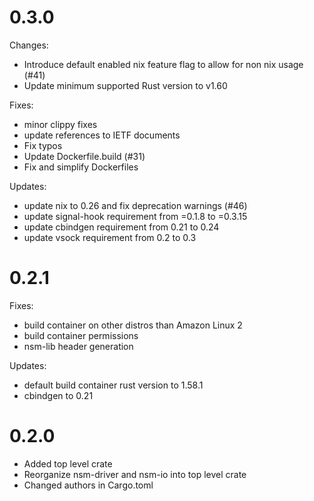 # 0.3.0

Changes:
* Introduce default enabled nix feature flag to allow for non nix usage (#41)
* Update minimum supported Rust version to v1.60

Fixes:
* minor clippy fixes
* update references to IETF documents
* Fix typos
* Update Dockerfile.build (#31)
* Fix and simplify Dockerfiles

Updates:
* update nix to 0.26 and fix deprecation warnings (#46)
* update signal-hook requirement from =0.1.8 to =0.3.15
* update cbindgen requirement from 0.21 to 0.24
* update vsock requirement from 0.2 to 0.3

# 0.2.1

Fixes:
* build container on other distros than Amazon Linux 2
* build container permissions
* nsm-lib header generation

Updates:
* default build container rust version to 1.58.1
* cbindgen to 0.21

# 0.2.0

* Added top level crate
* Reorganize nsm-driver and nsm-io into top level crate
* Changed authors in Cargo.toml
